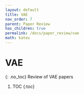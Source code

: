 ```yaml
---
layout: default
title: VAE
nav_order: 7
parent: Paper Review
has_children: true
permalink: /docs/paper_review/vae
math: katex
---
```


# VAE
{: .no_toc}
Review of VAE papers

1. TOC
{:toc}
